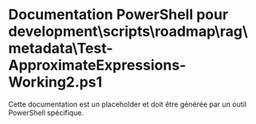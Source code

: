 # Documentation PowerShell pour development\scripts\roadmap\rag\metadata\Test-ApproximateExpressions-Working2.ps1

Cette documentation est un placeholder et doit être générée par un outil PowerShell spécifique.
